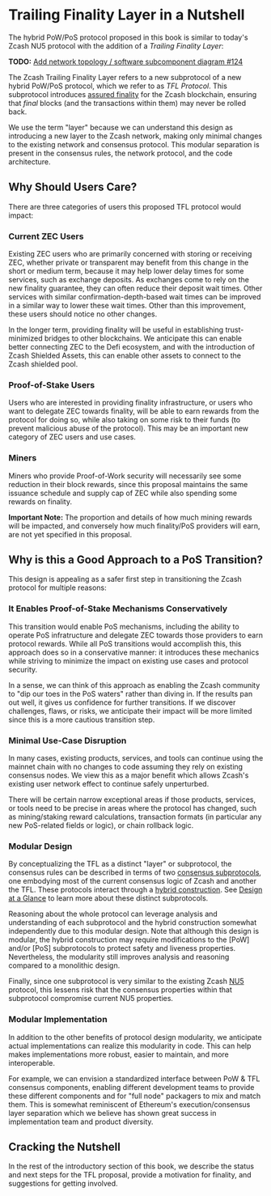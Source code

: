 # Trailing Finality Layer in a Nutshell

The hybrid PoW/PoS protocol proposed in this book is similar to today's Zcash NU5 protocol with the addition of a *Trailing Finality Layer*:

**TODO:** [Add network topology / software subcomponent diagram #124](https://github.com/Electric-Coin-Company/tfl-book/issues/124)

The Zcash Trailing Finality Layer refers to a new subprotocol of a new hybrid PoW/PoS protocol, which we refer to as *TFL Protocol*. This subprotocol introduces [assured finality](../terminology.md#definition-assured-finality) for the Zcash blockchain, ensuring that *final* blocks (and the transactions within them) may never be rolled back.

We use the term "layer" because we can understand this design as introducing a new layer to the Zcash network, making only minimal changes to the existing network and consensus protocol. This modular separation is present in the consensus rules, the network protocol, and the code architecture.

## Why Should Users Care?

There are three categories of users this proposed TFL protocol would impact:

### Current ZEC Users

Existing ZEC users who are primarily concerned with storing or receiving ZEC, whether private or transparent may benefit from this change in the short or medium term, because it may help lower delay times for some services, such as exchange deposits. As exchanges come to rely on the new finality guarantee, they can often reduce their deposit wait times. Other services with similar confirmation-depth-based wait times can be improved in a similar way to lower these wait times. Other than this improvement, these users should notice no other changes.

In the longer term, providing finality will be useful in establishing trust-minimized bridges to other blockchains. We anticipate this can enable better connecting ZEC to the Defi ecosystem, and with the introduction of Zcash Shielded Assets, this can enable other assets to connect to the Zcash shielded pool.

### Proof-of-Stake Users

Users who are interested in providing finality infrastructure, or users who want to delegate ZEC towards finality, will be able to earn rewards from the protocol for doing so, while also taking on some risk to their funds (to prevent malicious abuse of the protocol). This may be an important new category of ZEC users and use cases.

### Miners

Miners who provide Proof-of-Work security will necessarily see some reduction in their block rewards, since this proposal maintains the same issuance schedule and supply cap of ZEC while also spending some rewards on finality.

**Important Note:** The proportion and details of how much mining rewards will be impacted, and conversely how much finality/PoS providers will earn, are not yet specified in this proposal.

## Why is this a Good Approach to a PoS Transition?

This design is appealing as a safer first step in transitioning the Zcash protocol for multiple reasons:

### It Enables Proof-of-Stake Mechanisms Conservatively

This transition would enable PoS mechanisms, including the ability to operate PoS infratructure and delegate ZEC towards those providers to earn protocol rewards. While all PoS transitions would accomplish this, this approach does so in a conservative manner: it introduces these mechanics while striving to minimize the impact on existing use cases and protocol security.

In a sense, we can think of this approach as enabling the Zcash community to "dip our toes in the PoS waters" rather than diving in. If the results pan out well, it gives us confidence for further transitions. If we discover challenges, flaws, or risks, we anticipate their impact will be more limited since this is a more cautious transition step.

### Minimal Use-Case Disruption

In many cases, existing products, services, and tools can continue using the mainnet chain with no changes to code assuming they rely on existing consensus nodes. We view this as a major benefit which allows Zcash's existing user network effect to continue safely unperturbed.

There will be certain narrow exceptional areas if those products, services, or tools need to be precise in areas where the protocol has changed, such as mining/staking reward calculations, transaction formats (in particular any new PoS-related fields or logic), or chain rollback logic.

### Modular Design

By conceptualizing the TFL as a distinct "layer" or subprotocol, the consensus rules can be described in terms of two [consensus subprotocols](../terminology.md#definition-consensus-subprotocols), one embodying most of the current consensus logic of Zcash and another the TFL. These protocols interact through a [hybrid construction](../terminology.md#definition-hybrid-construction). See [Design at a Glance](../design/overview/design-at-a-glance.md) to learn more about these distinct subprotocols.

Reasoning about the whole protocol can leverage analysis and understanding of each subprotocol and the hybrid construction somewhat independently due to this modular design. Note that although this design is modular, the hybrid construction may require modifications to the [PoW] and/or [PoS] subprotocols to protect safety and liveness properties. Nevertheless, the modularity still improves analysis and reasoning compared to a monolithic design.

Finally, since one subprotocol is very similar to the existing Zcash [NU5](../terminology.md#definition-nu5) protocol, this lessens risk that the consensus properties within that subprotocol compromise current NU5 properties.

### Modular Implementation

In addition to the other benefits of protocol design modularity, we anticipate actual implementations can realize this modularity in code. This can help makes implementations more robust, easier to maintain, and more interoperable.

 For example, we can envision a standardized interface between PoW & TFL consensus components, enabling different development teams to provide these different components and for "full node" packagers to mix and match them. This is somewhat reminiscent of Ethereum's execution/consensus layer separation which we believe has shown great success in implementation team and product diversity.

## Cracking the Nutshell

In the rest of the introductory section of this book, we describe the status and next steps for the TFL proposal, provide a motivation for finality, and suggestions for getting involved.

